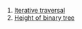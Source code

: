 1. [Iterative traversal](https://github.com/Maniabhishek/Data-Structure-And-Algorithm/blob/main/11.BinaryTrees/g.iterativePreorder.md)
2. [Height of binary tree](https://github.com/Maniabhishek/Data-Structure-And-Algorithm/blob/main/11.BinaryTrees/m.heightOfBinaryTree.md)
